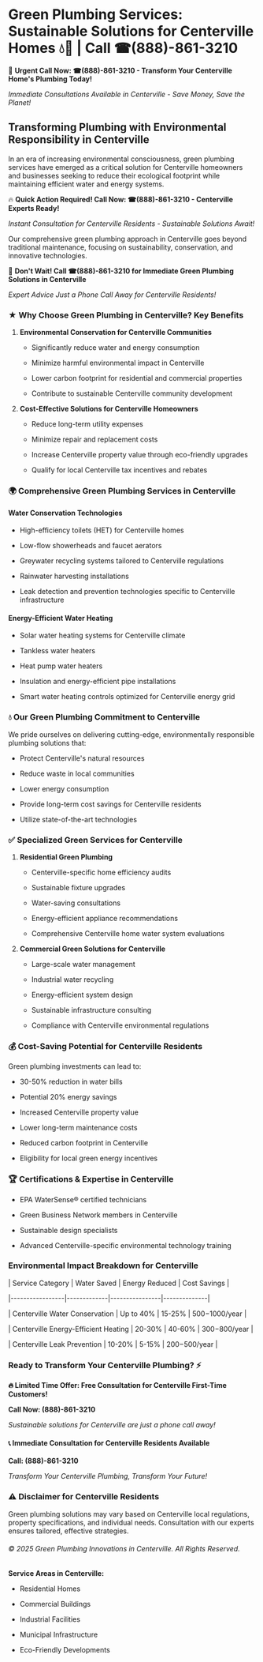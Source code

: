 # Green Plumbing Services: Sustainable Solutions for Centerville Homes 💧🌿 | Call ☎(888)-861-3210

🚨 **Urgent Call Now: ☎(888)-861-3210 - Transform Your Centerville Home's Plumbing Today!**
*Immediate Consultations Available in Centerville - Save Money, Save the Planet!*

## Transforming Plumbing with Environmental Responsibility in Centerville

In an era of increasing environmental consciousness, green plumbing services have emerged as a critical solution for Centerville homeowners and businesses seeking to reduce their ecological footprint while maintaining efficient water and energy systems. 

🔥 **Quick Action Required! Call Now: ☎(888)-861-3210 - Centerville Experts Ready!**
*Instant Consultation for Centerville Residents - Sustainable Solutions Await!*

Our comprehensive green plumbing approach in Centerville goes beyond traditional maintenance, focusing on sustainability, conservation, and innovative technologies.

🚨 **Don't Wait! Call ☎(888)-861-3210 for Immediate Green Plumbing Solutions in Centerville**
*Expert Advice Just a Phone Call Away for Centerville Residents!*

### ★ Why Choose Green Plumbing in Centerville? Key Benefits

1. **Environmental Conservation for Centerville Communities** 
   - Significantly reduce water and energy consumption
   - Minimize harmful environmental impact in Centerville
   - Lower carbon footprint for residential and commercial properties
   - Contribute to sustainable Centerville community development

2. **Cost-Effective Solutions for Centerville Homeowners** 
   - Reduce long-term utility expenses
   - Minimize repair and replacement costs
   - Increase Centerville property value through eco-friendly upgrades
   - Qualify for local Centerville tax incentives and rebates

### 🌍 Comprehensive Green Plumbing Services in Centerville

#### Water Conservation Technologies
- High-efficiency toilets (HET) for Centerville homes
- Low-flow showerheads and faucet aerators
- Greywater recycling systems tailored to Centerville regulations
- Rainwater harvesting installations
- Leak detection and prevention technologies specific to Centerville infrastructure

#### Energy-Efficient Water Heating
- Solar water heating systems for Centerville climate
- Tankless water heaters
- Heat pump water heaters
- Insulation and energy-efficient pipe installations
- Smart water heating controls optimized for Centerville energy grid

### 💧 Our Green Plumbing Commitment to Centerville

We pride ourselves on delivering cutting-edge, environmentally responsible plumbing solutions that:
- Protect Centerville's natural resources
- Reduce waste in local communities
- Lower energy consumption
- Provide long-term cost savings for Centerville residents
- Utilize state-of-the-art technologies

### ✅ Specialized Green Services for Centerville

1. **Residential Green Plumbing**
   - Centerville-specific home efficiency audits
   - Sustainable fixture upgrades
   - Water-saving consultations
   - Energy-efficient appliance recommendations
   - Comprehensive Centerville home water system evaluations

2. **Commercial Green Solutions for Centerville**
   - Large-scale water management
   - Industrial water recycling
   - Energy-efficient system design
   - Sustainable infrastructure consulting
   - Compliance with Centerville environmental regulations

### 💰 Cost-Saving Potential for Centerville Residents

Green plumbing investments can lead to:
- 30-50% reduction in water bills
- Potential 20% energy savings
- Increased Centerville property value
- Lower long-term maintenance costs
- Reduced carbon footprint in Centerville
- Eligibility for local green energy incentives

### 🏆 Certifications & Expertise in Centerville

- EPA WaterSense® certified technicians
- Green Business Network members in Centerville
- Sustainable design specialists
- Advanced Centerville-specific environmental technology training

### Environmental Impact Breakdown for Centerville

| Service Category | Water Saved | Energy Reduced | Cost Savings |
|-----------------|-------------|----------------|--------------|
| Centerville Water Conservation | Up to 40% | 15-25% | $500-$1000/year |
| Centerville Energy-Efficient Heating | 20-30% | 40-60% | $300-$800/year |
| Centerville Leak Prevention | 10-20% | 5-15% | $200-$500/year |

### Ready to Transform Your Centerville Plumbing? ⚡

**🔥 Limited Time Offer: Free Consultation for Centerville First-Time Customers!**

**Call Now: (888)-861-3210**
*Sustainable solutions for Centerville are just a phone call away!*

#### 📞 Immediate Consultation for Centerville Residents Available

**Call: (888)-861-3210**
*Transform Your Centerville Plumbing, Transform Your Future!*

### ⚠️ Disclaimer for Centerville Residents

Green plumbing solutions may vary based on Centerville local regulations, property specifications, and individual needs. Consultation with our experts ensures tailored, effective strategies.

###### © 2025 Green Plumbing Innovations in Centerville. All Rights Reserved.

**Service Areas in Centerville:** 
- Residential Homes
- Commercial Buildings
- Industrial Facilities
- Municipal Infrastructure
- Eco-Friendly Developments